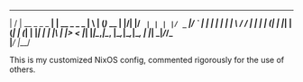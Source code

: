 

 __  __                 _               _   _ _      
|  \/  | __ _ _   _  __| | __ _ _   _  | \ | (_)_  __
| |\/| |/ _` | | | |/ _` |/ _` | | | | |  \| | \ \/ /
| |  | | (_| | |_| | (_| | (_| | |_| | | |\  | |>  < 
|_|  |_|\__,_|\__, |\__,_|\__,_|\__, | |_| \_|_/_/\_\
              |___/             |___/                



This is my customized NixOS config, commented rigorously for the use of others. 
